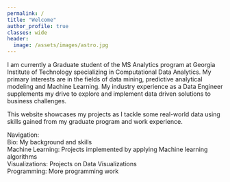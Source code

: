 ```yaml
---
permalink: /
title: "Welcome"
author_profile: true
classes: wide
header:
  image: /assets/images/astro.jpg
---
```



I am currently a Graduate student of the MS Analytics program at Georgia Institute of Technology specializing in Computational Data Analytics. My primary interests are in the fields of data mining, predictive analytical modeling and Machine Learning. My industry experience as a Data Engineer supplements my drive to explore and implement data driven solutions to business challenges. 

This website showcases my projects as I tackle some real-world data using skills gained from my graduate program and work experience.  


Navigation:  
Bio: My background and skills  
Machine Learning: Projects implemented by applying Machine learning algorithms  
Visualizations: Projects on Data Visualizations  
Programming: More programming work
